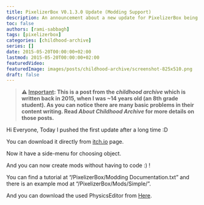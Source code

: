 ```yaml
---
title: PixelizerBox V0.1.3.0 Update (Modding Support)
description: An announcement about a new update for PixelizerBox being published on itch.io.
toc: false
authors: [rami-sabbagh]
tags: [pixelizerbox]
categories: [childhood-archive]
series: []
date: 2015-05-20T00:00:00+02:00
lastmod: 2015-05-20T00:00:00+02:00
featuredVideo:
featuredImage: images/posts/childhood-archive/screenshot-825x510.png
draft: false
---
```


> **⚠ <u>Important</u>: This is a post from the _childhood archive_ which is written back in 2015, when I was ~14 years old (an 8th grade student). As you can notice there are many basic problems in their content writing. Read _About Childhood Archive_ for more details on those posts.**

Hi Everyone, Today I pushed the first update after a long time :D

You can download it directly from [itch.io](http://ramilego4game.itch.io/pixelizerbox) page.

Now it have a side-menu for choosing object.

And you can now create mods without having to code :) !

You can find a tutorial at “/PixelizerBox/Modding Documentation.txt” and there is an example mod at “/PixelizerBox/Mods/Simple/”.

And you can download the used PhysicsEditor from [Here](https://www.codeandweb.com/physicseditor).